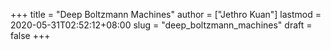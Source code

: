 +++
title = "Deep Boltzmann Machines"
author = ["Jethro Kuan"]
lastmod = 2020-05-31T02:52:12+08:00
slug = "deep_boltzmann_machines"
draft = false
+++
